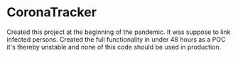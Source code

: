 # CoronaTracker

Created this project at the beginning of the pandemic. It was suppose to link infected persons. Created the full functionality in under 48 hours as a POC it's thereby unstable and none of this code should be used in production.
